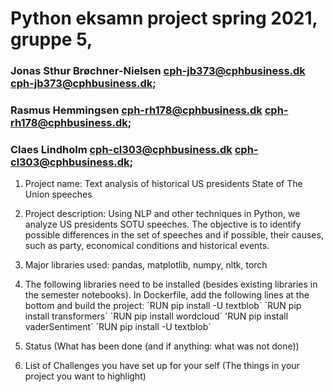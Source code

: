 # Python eksamn project spring 2021, gruppe 5, 
### Jonas Sthur Brøchner-Nielsen cph-jb373@cphbusiness.dk <cph-jb373@cphbusiness.dk>;
### Rasmus Hemmingsen cph-rh178@cphbusiness.dk <cph-rh178@cphbusiness.dk>;
### Claes Lindholm cph-cl303@cphbusiness.dk <cph-cl303@cphbusiness.dk>;

1. Project name: Text analysis of historical US presidents State of The Union speeches

2. Project description: Using NLP and other techniques in Python, we analyze US presidents SOTU speeches. The objective is to identify possible differences in the set of speeches and if possible, their causes, such as party, economical conditions and historical events.

3. Major libraries used: pandas, matplotlib, numpy, nltk, torch

4. The following libraries need to be installed (besides existing libraries in the semester notebooks). In Dockerfile, add the following lines at the bottom and build the project:
   ´RUN pip install -U textblob´
   ´RUN pip install transformers´
   ´RUN pip install wordcloud´
   'RUN pip install vaderSentiment´
   ´RUN pip install -U textblob´
   
5. Status (What has been done (and if anything: what was not done))

6. List of Challenges you have set up for your self (The things in your project you want to highlight)

